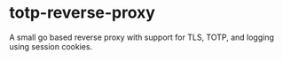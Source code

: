 # totp-reverse-proxy
A small go based reverse proxy with support for TLS, TOTP, and logging using session cookies.
